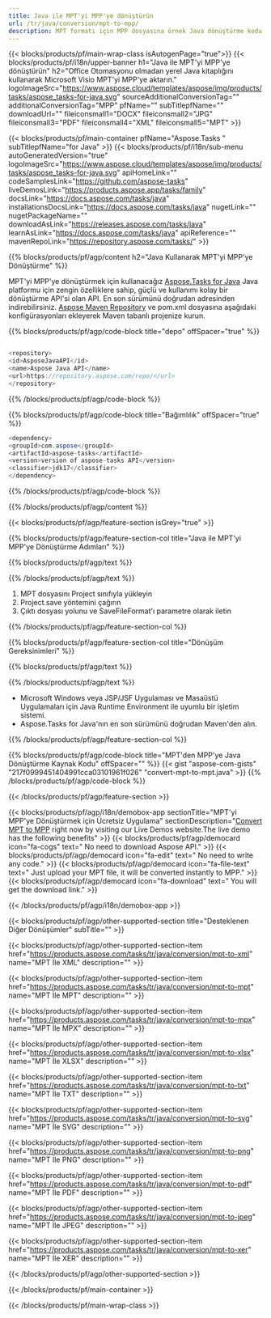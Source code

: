 ```yaml
---
title: Java ile MPT'yi MPP'ye dönüştürün 
url: /tr/java/conversion/mpt-to-mpp/ 
description: MPT formatı için MPP dosyasına örnek Java dönüştürme kodu. Herhangi bir Web veya Masaüstü Java tabanlı uygulamada MPT'yi MPP'ye dönüştürmek için bu örnek kodu kullanın.
---
```


{{< blocks/products/pf/main-wrap-class isAutogenPage="true">}}
{{< blocks/products/pf/i18n/upper-banner h1="Java ile MPT'yi MPP'ye dönüştürün" h2="Office Otomasyonu olmadan yerel Java kitaplığını kullanarak Microsoft Visio MPT'yi MPP'ye aktarın." logoImageSrc="https://www.aspose.cloud/templates/aspose/img/products/tasks/aspose_tasks-for-java.svg" sourceAdditionalConversionTag="" additionalConversionTag="MPP" pfName="" subTitlepfName="" downloadUrl="" fileiconsmall1="DOCX" fileiconsmall2="JPG" fileiconsmall3="PDF" fileiconsmall4="XML" fileiconsmall5="MPT" >}}

{{< blocks/products/pf/main-container pfName="Aspose.Tasks " subTitlepfName="for Java" >}}
{{< blocks/products/pf/i18n/sub-menu autoGeneratedVersion="true" logoImageSrc="https://www.aspose.cloud/templates/aspose/img/products/tasks/aspose_tasks-for-java.svg" apiHomeLink="" codeSamplesLink="https://github.com/aspose-tasks" liveDemosLink="https://products.aspose.app/tasks/family" docsLink="https://docs.aspose.com/tasks/java" installationsDocsLink="https://docs.aspose.com/tasks/java" nugetLink="" nugetPackageName="" downloadAsLink="https://releases.aspose.com/tasks/java" learnAsLink="https://docs.aspose.com/tasks/java" apiReference="" mavenRepoLink="https://repository.aspose.com/tasks/" >}}

{{% blocks/products/pf/agp/content h2="Java Kullanarak MPT'yi MPP'ye Dönüştürme" %}}

MPT'yi MPP'ye dönüştürmek için kullanacağız
 [Aspose.Tasks for Java](https://products.aspose.com/tasks/java)
 Java platformu için zengin özelliklere sahip, güçlü ve kullanımı kolay bir dönüştürme API'si olan API. En son sürümünü doğrudan adresinden indirebilirsiniz.
 [Aspose Maven Repository](https://repository.aspose.com/tasks/)
 ve pom.xml dosyasına aşağıdaki konfigürasyonları ekleyerek Maven tabanlı projenize kurun.

{{% blocks/products/pf/agp/code-block title="depo" offSpacer="true" %}}

```cs

<repository>
<id>AsposeJavaAPI</id>
<name>Aspose Java API</name>
<url>https://repository.aspose.com/repo/</url>
</repository>

```

{{% /blocks/products/pf/agp/code-block %}}

{{% blocks/products/pf/agp/code-block title="Bağımlılık" offSpacer="true" %}}

```cs
<dependency>
<groupId>com.aspose</groupId>
<artifactId>aspose-tasks</artifactId>
<version>version of aspose-tasks API</version>
<classifier>jdk17</classifier>
</dependency>

```

{{% /blocks/products/pf/agp/code-block %}}

{{% /blocks/products/pf/agp/content %}}

{{< blocks/products/pf/agp/feature-section isGrey="true" >}}

{{% blocks/products/pf/agp/feature-section-col title="Java ile MPT'yi MPP'ye Dönüştürme Adımları" %}}

{{% blocks/products/pf/agp/text %}}

{{% /blocks/products/pf/agp/text %}}

1. MPT dosyasını Project sınıfıyla yükleyin
1. Project.save yöntemini çağırın
1. Çıktı dosyası yolunu ve SaveFileFormat'ı parametre olarak iletin

{{% /blocks/products/pf/agp/feature-section-col %}}

{{% blocks/products/pf/agp/feature-section-col title="Dönüşüm Gereksinimleri" %}}

{{% blocks/products/pf/agp/text %}}

{{% /blocks/products/pf/agp/text %}}

- Microsoft Windows veya JSP/JSF Uygulaması ve Masaüstü Uygulamaları için Java Runtime Environment ile uyumlu bir işletim sistemi.
- Aspose.Tasks for Java'nın en son sürümünü doğrudan Maven'den alın.

{{% /blocks/products/pf/agp/feature-section-col %}}

{{% blocks/products/pf/agp/code-block title="MPT'den MPP'ye Java Dönüştürme Kaynak Kodu" offSpacer="" %}}
{{< gist "aspose-com-gists" "217f0999451404991cca03101961f026" "convert-mpt-to-mpt.java" >}}
{{% /blocks/products/pf/agp/code-block %}}

{{< /blocks/products/pf/agp/feature-section >}}

<!-- aboutfile Starts -->

{{< blocks/products/pf/agp/i18n/demobox-app sectionTitle="MPT'yi MPP'ye Dönüştürmek için Ücretsiz Uygulama" sectionDescription="[Convert MPT to MPP](https://products.aspose.app/tasks/conversion/mpt-to-mpp) right now by visiting our Live Demos website.The live demo has the following benefits" >}}
        {{< blocks/products/pf/agp/democard icon="fa-cogs" text=" No need to download Aspose API." >}}
        {{< blocks/products/pf/agp/democard icon="fa-edit" text=" No need to write any code." >}}
        {{< blocks/products/pf/agp/democard icon="fa-file-text" text=" Just upload your MPT file, it will be converted instantly to MPP." >}}
        {{< blocks/products/pf/agp/democard icon="fa-download" text=" You will get the download link." >}}

{{< /blocks/products/pf/agp/i18n/demobox-app >}}

<!-- aboutfile Ends -->

{{< blocks/products/pf/agp/other-supported-section title="Desteklenen Diğer Dönüşümler" subTitle="" >}}

{{< blocks/products/pf/agp/other-supported-section-item href="https://products.aspose.com/tasks/tr/java/conversion/mpt-to-xml" name="MPT İle XML" description="" >}}

{{< blocks/products/pf/agp/other-supported-section-item href="https://products.aspose.com/tasks/tr/java/conversion/mpt-to-mpt" name="MPT İle MPT" description="" >}}

{{< blocks/products/pf/agp/other-supported-section-item href="https://products.aspose.com/tasks/tr/java/conversion/mpt-to-mpx" name="MPT İle MPX" description="" >}}

{{< blocks/products/pf/agp/other-supported-section-item href="https://products.aspose.com/tasks/tr/java/conversion/mpt-to-xlsx" name="MPT İle XLSX" description="" >}}

{{< blocks/products/pf/agp/other-supported-section-item href="https://products.aspose.com/tasks/tr/java/conversion/mpt-to-txt" name="MPT İle TXT" description="" >}}

{{< blocks/products/pf/agp/other-supported-section-item href="https://products.aspose.com/tasks/tr/java/conversion/mpt-to-svg" name="MPT İle SVG" description="" >}}

{{< blocks/products/pf/agp/other-supported-section-item href="https://products.aspose.com/tasks/tr/java/conversion/mpt-to-png" name="MPT İle PNG" description="" >}}

{{< blocks/products/pf/agp/other-supported-section-item href="https://products.aspose.com/tasks/tr/java/conversion/mpt-to-pdf" name="MPT İle PDF" description="" >}}

{{< blocks/products/pf/agp/other-supported-section-item href="https://products.aspose.com/tasks/tr/java/conversion/mpt-to-jpeg" name="MPT İle JPEG" description="" >}}

{{< blocks/products/pf/agp/other-supported-section-item href="https://products.aspose.com/tasks/tr/java/conversion/mpt-to-xer" name="MPT İle XER" description="" >}}



{{< /blocks/products/pf/agp/other-supported-section >}}

{{< /blocks/products/pf/main-container >}}
    
{{< /blocks/products/pf/main-wrap-class >}}
